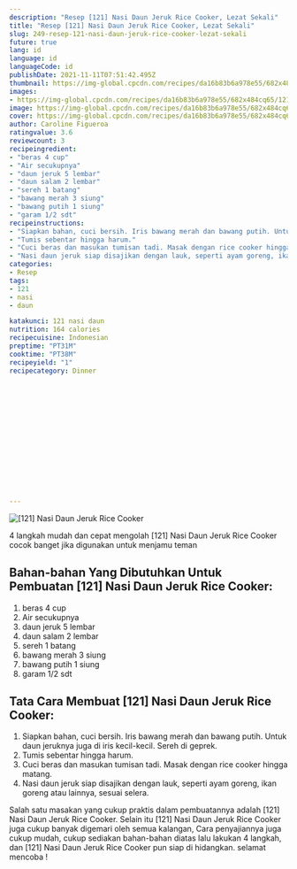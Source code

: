 ```yaml
---
description: "Resep [121] Nasi Daun Jeruk Rice Cooker, Lezat Sekali"
title: "Resep [121] Nasi Daun Jeruk Rice Cooker, Lezat Sekali"
slug: 249-resep-121-nasi-daun-jeruk-rice-cooker-lezat-sekali
future: true
lang: id
language: id
languageCode: id
publishDate: 2021-11-11T07:51:42.495Z 
thumbnail: https://img-global.cpcdn.com/recipes/da16b83b6a978e55/682x484cq65/121-nasi-daun-jeruk-rice-cooker-foto-resep-utama.webp
images:
- https://img-global.cpcdn.com/recipes/da16b83b6a978e55/682x484cq65/121-nasi-daun-jeruk-rice-cooker-foto-resep-utama.webp
image: https://img-global.cpcdn.com/recipes/da16b83b6a978e55/682x484cq65/121-nasi-daun-jeruk-rice-cooker-foto-resep-utama.webp
cover: https://img-global.cpcdn.com/recipes/da16b83b6a978e55/682x484cq65/121-nasi-daun-jeruk-rice-cooker-foto-resep-utama.webp
author: Caroline Figueroa
ratingvalue: 3.6
reviewcount: 3
recipeingredient:
- "beras 4 cup"
- "Air secukupnya"
- "daun jeruk 5 lembar"
- "daun salam 2 lembar"
- "sereh 1 batang"
- "bawang merah 3 siung"
- "bawang putih 1 siung"
- "garam 1/2 sdt"
recipeinstructions:
- "Siapkan bahan, cuci bersih. Iris bawang merah dan bawang putih. Untuk daun jeruknya juga di iris kecil-kecil. Sereh di geprek."
- "Tumis sebentar hingga harum."
- "Cuci beras dan masukan tumisan tadi. Masak dengan rice cooker hingga matang."
- "Nasi daun jeruk siap disajikan dengan lauk, seperti ayam goreng, ikan goreng atau lainnya, sesuai selera."
categories:
- Resep
tags:
- 121
- nasi
- daun

katakunci: 121 nasi daun 
nutrition: 164 calories
recipecuisine: Indonesian
preptime: "PT31M"
cooktime: "PT38M"
recipeyield: "1"
recipecategory: Dinner


     
    
    
    
    
    
    
    
    
    
    
      
    
---
```



![[121] Nasi Daun Jeruk Rice Cooker](https://img-global.cpcdn.com/recipes/da16b83b6a978e55/682x484cq65/121-nasi-daun-jeruk-rice-cooker-foto-resep-utama.webp)

4 langkah mudah dan cepat mengolah  [121] Nasi Daun Jeruk Rice Cooker cocok banget jika digunakan untuk menjamu teman

<!--inarticleads1-->

## Bahan-bahan Yang Dibutuhkan Untuk Pembuatan [121] Nasi Daun Jeruk Rice Cooker:

1. beras 4 cup
1. Air secukupnya
1. daun jeruk 5 lembar
1. daun salam 2 lembar
1. sereh 1 batang
1. bawang merah 3 siung
1. bawang putih 1 siung
1. garam 1/2 sdt



<!--inarticleads2-->

## Tata Cara Membuat [121] Nasi Daun Jeruk Rice Cooker:

1. Siapkan bahan, cuci bersih. Iris bawang merah dan bawang putih. Untuk daun jeruknya juga di iris kecil-kecil. Sereh di geprek.
1. Tumis sebentar hingga harum.
1. Cuci beras dan masukan tumisan tadi. Masak dengan rice cooker hingga matang.
1. Nasi daun jeruk siap disajikan dengan lauk, seperti ayam goreng, ikan goreng atau lainnya, sesuai selera.




Salah satu masakan yang cukup praktis dalam pembuatannya adalah  [121] Nasi Daun Jeruk Rice Cooker. Selain itu  [121] Nasi Daun Jeruk Rice Cooker  juga cukup banyak digemari oleh semua kalangan, Cara penyajiannya juga cukup mudah, cukup sediakan bahan-bahan diatas lalu lakukan 4 langkah, dan  [121] Nasi Daun Jeruk Rice Cooker  pun siap di hidangkan. selamat mencoba !
